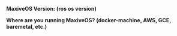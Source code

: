 **MaxiveOS Version: (ros os version)**

**Where are you running MaxiveOS? (docker-machine, AWS, GCE, baremetal, etc.)**


